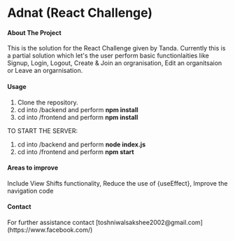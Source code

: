 # Adnat (React Challenge)

<h4>About The Project</h4>

This is the solution for the React Challenge given by Tanda. Currently this is a partial solution which let's the user perform basic functionlaities like Signup, Login, Logout, Create & Join an orgranisation, Edit an organitsaion or Leave an orgarnisation. 

<h4>Usage</h4>

1. Clone the repository.
2. cd into /backend and perform **npm install**
3. cd into /frontend and perform **npm install**

TO START THE SERVER:
1. cd into /backend and perform **node index.js**
2. cd into /frontend and perform **npm start**

<h4>Areas to improve</h4>
Include View Shifts functionality, Reduce the use of {useEffect}, Improve the navigation code

<h4>Contact</h4>
For further assistance contact [toshniwalsakshee2002@gmail.com](https://www.facebook.com/)
